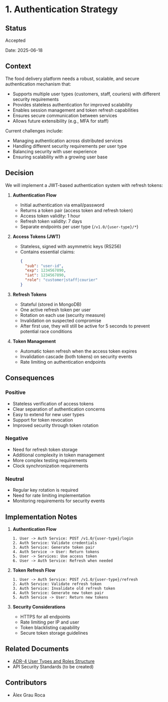 # 1. Authentication Strategy

## Status

Accepted

Date: 2025-06-18

## Context

The food delivery platform needs a robust, scalable, and secure authentication mechanism that:

- Supports multiple user types (customers, staff, couriers) with different security requirements
- Provides stateless authentication for improved scalability
- Enables session management and token refresh capabilities
- Ensures secure communication between services
- Allows future extensibility (e.g., MFA for staff)

Current challenges include:

- Managing authentication across distributed services
- Handling different security requirements per user type
- Balancing security with user experience
- Ensuring scalability with a growing user base

## Decision

We will implement a JWT-based authentication system with refresh tokens:

1. **Authentication Flow**
    - Initial authentication via email/password
    - Returns a token pair (access token and refresh token)
    - Access token validity: 1 hour
    - Refresh token validity: 7 days
    - Separate endpoints per user type (`/v1.0/{user-type}/*`)

2. **Access Tokens (JWT)**
    - Stateless, signed with asymmetric keys (RS256)
    - Contains essential claims:
      ```json
      {
        "sub": "user-id",
        "exp": 1234567890,
        "iat": 1234567890,
        "role": "customer|staff|courier"
      }
      ```

3. **Refresh Tokens**
    - Stateful (stored in MongoDB)
    - One active refresh token per user
    - Rotation on each use (security measure)
    - Invalidation on suspected compromise
    - After first use, they will still be active for 5 seconds to prevent potential race conditions

4. **Token Management**
    - Automatic token refresh when the access token expires
    - Invalidation cascade (both tokens) on security events
    - Rate limiting on authentication endpoints

## Consequences

### Positive

- Stateless verification of access tokens
- Clear separation of authentication concerns
- Easy to extend for new user types
- Support for token revocation
- Improved security through token rotation

### Negative

- Need for refresh token storage
- Additional complexity in token management
- More complex testing requirements
- Clock synchronization requirements

### Neutral

- Regular key rotation is required
- Need for rate limiting implementation
- Monitoring requirements for security events

## Implementation Notes

1. **Authentication Flow**
   ```
   1. User -> Auth Service: POST /v1.0/{user-type}/login
   2. Auth Service: Validate credentials
   3. Auth Service: Generate token pair
   4. Auth Service -> User: Return tokens
   5. User -> Services: Use access token
   6. User -> Auth Service: Refresh when needed
   ```

2. **Token Refresh Flow**
   ```
   1. User -> Auth Service: POST /v1.0/{user-type}/refresh
   2. Auth Service: Validate refresh token
   3. Auth Service: Invalidate old refresh token
   4. Auth Service: Generate new token pair
   5. Auth Service -> User: Return new tokens
   ```

3. **Security Considerations**
    - HTTPS for all endpoints
    - Rate limiting per IP and user
    - Token blacklisting capability
    - Secure token storage guidelines

## Related Documents

- [ADR-4 User Types and Roles Structure](./../../global/0004-user-types-and-roles-structure.md)
- API Security Standards (to be created)

## Contributors

- Àlex Grau Roca